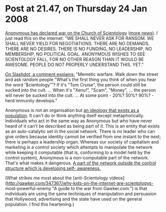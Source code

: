 # Post at 21.47, on Thursday 24 Jan 2008

[Anonymous has declared war on the Church of
Scientology](http://www.youtube.com/watch?v=JCbKv9yiLiQ "Video announcement.
There's a transcription in the comments.") ([more
news](http://en.wikinews.org/wiki/%22Anonymous%22_releases_statements_outlining_%22War_on_Scientology%22 "Appropriately crowdsourced.")). I just read this on the internet: "WE SHALL
NEVER ASK FOR RANSOM. WE SHALL NEVER YIELD FOR NEGOTIATIONS. THERE ARE NO
DEMANDS. THERE ARE NO DESIRES. THERE IS NO FUNDING, NO LEADERSHIP, NO
MEMBERSHIP, NO POLITICAL GOAL. ANONYMOUS WISHES TO SEE SCIENTOLOGY FALL, FOR
NO OTHER REASON THAN IT WOULD BE AWESOME. PEOPLE DO NOT PROPERLY UNDERSTAND
THIS. YET."

[On Slashdot, a comment
explains:](http://yro.slashdot.org/comments.pl?sid=428834&cid=22167962 "So
says Anonymous Coward.") "Memetic warfare. Walk down the street and ask random
people "What's the first thing you think of when you hear the word
'$cientology'"? If it's "Tom Cruise", the person could still be sucked into
the cult. ... When it's "Xenu!", "Scam", "Money", ... the person will never be
sucked into the cult. ... At some point - 20%? 50%? 90%? - herd immunity
develops."

Anonymous is not an organisation but [an ideology that exists as a
population](http://www.spiked-online.com/Articles/00000006DFED.htm "Except
self-named, which is curious."). It can't do or think anything itself except
metaphorically. Individuals who act in the same way as Anonymous but who have
never heard of it can't be described as being part of it. This is an entity
that exists as an auto-catalytic set in the social network. There is no leader
who can give orders because identity cannot be verified from one instant to
the next; there is perhaps a leadership organ. Whereas our society of
capitalism and marketing is a control society which attempts to manipulate the
network while keeping it computable (that is, conforming to a model held by
the control system), Anonymous is a non-computable part of the network. That's
what makes it dangerous. [A part of the network outside the control structure
which is developing self-
awareness.](<http://en.wikipedia.org/wiki/Skynet_(fictional)> "It's not
computer A.I. we should be scared of, but independent intelligences existing
on the social substrate.")

(What strikes me most about the [anti-Scientology
videos](http://gawker.com/347367/why-kids-on-the-internet-are-scientologys-
most-powerful-enemy "A guide to the war from Gawker.com.") is that individuals
are using the same techniques of manipulation and persuasion that Hollywood,
advertising and the state have used on the general population. I find this
heartening.)
